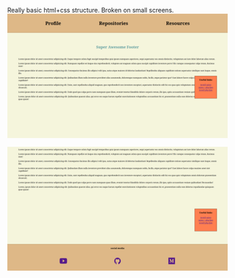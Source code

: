 Really basic html+css structure. Broken on small screens.
<br>
![website-0 top part photo](website-0.png)
<br><br>
![website-0 bottom part photo](website-0-footer.png)